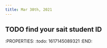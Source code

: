 ```yaml
---
title: Mar 30th, 2021
---
```


## TODO find your sait student ID
:PROPERTIES:
:todo: 1617145089321
:END:
##
